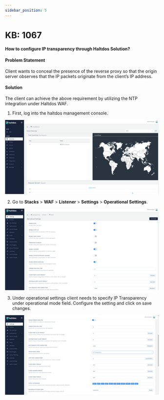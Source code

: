 ```yaml
---
sidebar_position: 5
---
```


# KB: 1067

#### How to configure IP transparency through Haltdos Solution?

#### Problem Statement

Client wants to conceal the presence of the reverse proxy so that the origin server observes that the IP packets originate from the client’s IP address.

#### Solution

The client can achieve the above requirement by utilizing the NTP integration under Haltdos WAF.

1. First, log into the haltdos management console.

![ip transperancy](/img/platform/v6/kb/ip1.png)

2. Go to **Stacks** > **WAF** > **Listener** > **Settings** > **Operational Settings**.

![ip transperancy](/img/platform/v6/kb/ip2.png)

3. Under operational settings client needs to specify IP Transparency under operational mode field. Configure the setting and click on save changes.

![ip transperancy](/img/platform/v6/kb/ip3.png)